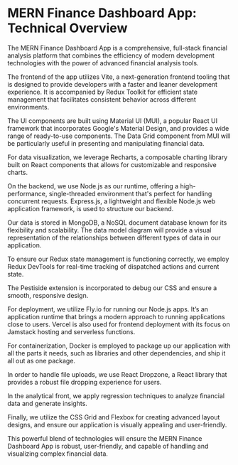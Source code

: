 # MERN Finance Dashboard App: Technical Overview

The MERN Finance Dashboard App is a comprehensive, full-stack financial analysis platform that combines the efficiency of modern development technologies with the power of advanced financial analysis tools. 

The frontend of the app utilizes Vite, a next-generation frontend tooling that is designed to provide developers with a faster and leaner development experience. It is accompanied by Redux Toolkit for efficient state management that facilitates consistent behavior across different environments. 

The UI components are built using Material UI (MUI), a popular React UI framework that incorporates Google's Material Design, and provides a wide range of ready-to-use components. The Data Grid component from MUI will be particularly useful in presenting and manipulating financial data. 

For data visualization, we leverage Recharts, a composable charting library built on React components that allows for customizable and responsive charts. 

On the backend, we use Node.js as our runtime, offering a high-performance, single-threaded environment that's perfect for handling concurrent requests. Express.js, a lightweight and flexible Node.js web application framework, is used to structure our backend. 

Our data is stored in MongoDB, a NoSQL document database known for its flexibility and scalability. The data model diagram will provide a visual representation of the relationships between different types of data in our application.

To ensure our Redux state management is functioning correctly, we employ Redux DevTools for real-time tracking of dispatched actions and current state. 

The Pestiside extension is incorporated to debug our CSS and ensure a smooth, responsive design. 

For deployment, we utilize Fly.io for running our Node.js apps. It’s an application runtime that brings a modern approach to running applications close to users. Vercel is also used for frontend deployment with its focus on Jamstack hosting and serverless functions. 

For containerization, Docker is employed to package up our application with all the parts it needs, such as libraries and other dependencies, and ship it all out as one package.

In order to handle file uploads, we use React Dropzone, a React library that provides a robust file dropping experience for users. 

In the analytical front, we apply regression techniques to analyze financial data and generate insights. 

Finally, we utilize the CSS Grid and Flexbox for creating advanced layout designs, and ensure our application is visually appealing and user-friendly. 

This powerful blend of technologies will ensure the MERN Finance Dashboard App is robust, user-friendly, and capable of handling and visualizing complex financial data.
